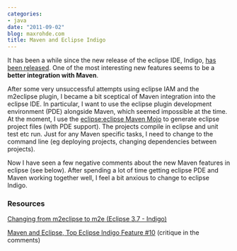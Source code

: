 ```yaml
---
categories:
- java
date: "2011-09-02"
blog: maxrohde.com
title: Maven and Eclipse Indigo
---
```


It has been a while since the new release of the eclipse IDE, Indigo, [has been released](http://www.eclipse.org/downloads/). One of the most interesting new features seems to be a **better integration with Maven**.

After some very unsuccessful attempts using eclipse IAM and the m2eclipse plugin, I became a bit sceptical of Maven integration into the eclipse IDE. In particular, I want to use the eclipse plugin development environment (PDE) alongside Maven, which seemed impossible at the time. At the moment, I use the [eclipse:eclipse Maven Mojo](http://maven.apache.org/plugins/maven-eclipse-plugin/eclipse-mojo.html) to generate eclipse project files (with PDE support). The projects compile in eclipse and unit test etc run. Just for any Maven specific tasks, I need to change to the command line (eg deploying projects, changing dependencies between projects).

Now I have seen a few negative comments about the new Maven features in eclipse (see below). After spending a lot of time getting eclipse PDE and Maven working together well, I feel a bit anxious to change to eclipse Indigo.

### Resources

[Changing from m2eclipse to m2e (Eclipse 3.7 - Indigo)](http://blog.subshell.com/devblog/2011/06/changing-from-m2eclipse-to-m2e-eclipse-indigo.html)

[Maven and Eclipse, Top Eclipse Indigo Feature #10](http://eclipsesource.com/blogs/2011/06/09/maven-and-eclipse-top-eclipse-indigo-feature-10/) (critique in the comments)
